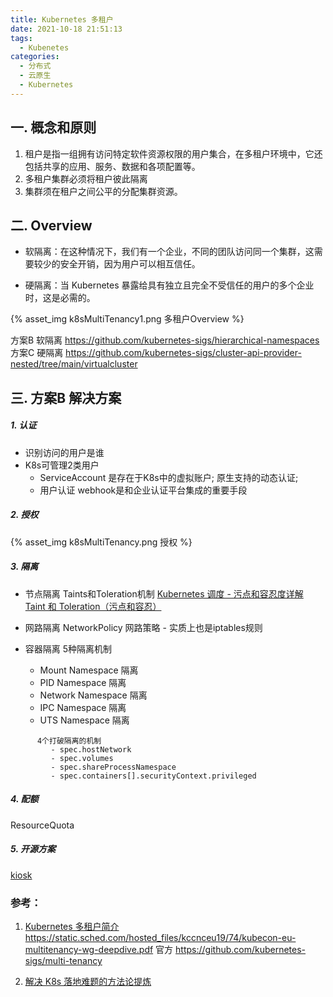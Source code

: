 ```yaml
---
title: Kubernetes 多租户 
date: 2021-10-18 21:51:13
tags:
  - Kubenetes
categories:
  - 分布式 
  - 云原生
  - Kubernetes
---
```


<p></p>
<!-- more -->


## 一. 概念和原则
1. 租户是指一组拥有访问特定软件资源权限的用户集合，在多租户环境中，它还包括共享的应用、服务、数据和各项配置等。
2. 多租户集群必须将租户彼此隔离
3. 集群须在租户之间公平的分配集群资源。


## 二. Overview

+ 软隔离：在这种情况下，我们有一个企业，不同的团队访问同一个集群，这需要较少的安全开销，因为用户可以相互信任。

+ 硬隔离：当 Kubernetes 暴露给具有独立且完全不受信任的用户的多个企业时，这是必需的。

{% asset_img  k8sMultiTenancy1.png  多租户Overview %}


方案B  软隔离 https://github.com/kubernetes-sigs/hierarchical-namespaces
方案C  硬隔离 https://github.com/kubernetes-sigs/cluster-api-provider-nested/tree/main/virtualcluster 
   
## 三. 方案B 解决方案

##### 1. 认证
   + 识别访问的用户是谁
   + K8s可管理2类用户   
     - ServiceAccount
        是存在于K8s中的虚拟账户; 
        原生支持的动态认证;
     - 用户认证
        webhook是和企业认证平台集成的重要手段


##### 2. 授权

{% asset_img  k8sMultiTenancy.png  授权 %}


##### 3. 隔离

   + 节点隔离 
     Taints和Toleration机制
     [Kubernetes 调度 - 污点和容忍度详解](https://mp.weixin.qq.com/s/rza4euQCLuMLTI5fHdj67Q)
     [Taint 和 Toleration（污点和容忍）](https://jimmysong.io/kubernetes-handbook/concepts/taint-and-toleration.html)
     
   + 网路隔离
     NetworkPolicy 网路策略 - 实质上也是iptables规则

   + 容器隔离
       5种隔离机制
       - Mount Namespace 隔离
       - PID Namespace 隔离
       - Network Namespace 隔离
       - IPC Namespace 隔离
       - UTS Namespace 隔离
```
      4个打破隔离的机制 
         - spec.hostNetwork
         - spec.volumes
         - spec.shareProcessNamespace
         - spec.containers[].securityContext.privileged
```
     
##### 4. 配额

   ResourceQuota  

##### 5. 开源方案
[kiosk](https://github.com/loft-sh/kiosk)

### 参考：
1. [Kubernetes 多租户简介](https://mp.weixin.qq.com/s/YBxsZ5a_K6AWnOISTtiX3g)
    https://static.sched.com/hosted_files/kccnceu19/74/kubecon-eu-multitenancy-wg-deepdive.pdf
    官方 https://github.com/kubernetes-sigs/multi-tenancy

2. [解决 K8s 落地难题的方法论提炼](https://mp.weixin.qq.com/s/PobybjwmzOdbLcx53onJZQ)

